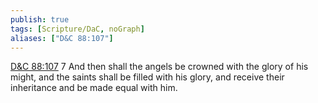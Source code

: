 ```yaml
---
publish: true
tags: [Scripture/DaC, noGraph]
aliases: ["D&C 88:107"]
---
```

[D&C 88:107](https://churchofjesuschrist.org/study/scriptures/dc-testament/dc/88?lang=eng&id=p107#p107) 7 And then shall the angels be crowned with the glory of his might, and the saints shall be filled with his glory, and receive their inheritance and be made equal with him.
